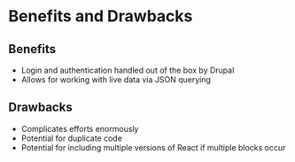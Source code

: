 # Benefits and Drawbacks

## Benefits

* Login and authentication handled out of the box by Drupal
* Allows for working with live data via JSON querying

## Drawbacks

* Complicates efforts enormously
* Potential for duplicate code
* Potential for including multiple versions of React if multiple blocks occur

